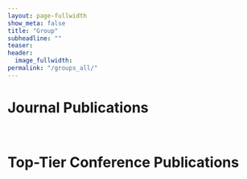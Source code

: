 ```yaml
---
layout: page-fullwidth
show_meta: false
title: "Group"
subheadline: ""
teaser:
header:
  image_fullwidth:
permalink: "/groups_all/"
---
```




# Journal Publications
<div id="journal_list"></div>

<br>


# Top-Tier Conference Publications
<div id="conference_list"></div>

<script src="../assets/js/group_gen.js">